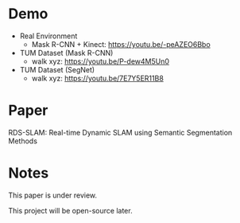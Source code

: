 # Demo

-   Real Environment
    -   Mask R-CNN + Kinect: <https://youtu.be/-peAZEO6Bbo>
-   TUM Dataset (Mask R-CNN)
    -   walk xyz: <https://youtu.be/P-dew4M5Un0>
-   TUM Dataset (SegNet)
    -   walk xyz: <https://youtu.be/7E7Y5ER11B8>

# Paper

RDS-SLAM: Real-time Dynamic SLAM using Semantic Segmentation Methods

# Notes

This paper is under review. 

This project will be open-source later.
